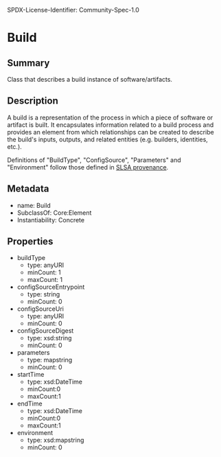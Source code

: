 SPDX-License-Identifier: Community-Spec-1.0

# Build

## Summary

Class that describes a build instance of software/artifacts.

## Description

A build is a representation of the process in which a piece of software or
artifact is built. It encapsulates information related to a build process and
provides an element from which relationships can be created to describe the build's inputs, outputs, and related entities (e.g. builders, identities, etc.).

Definitions of "BuildType", "ConfigSource", "Parameters" and "Environment" follow
those defined in [SLSA provenance](https://slsa.dev/provenance/v0.2).


## Metadata

- name: Build
- SubclassOf: Core:Element
- Instantiability: Concrete

## Properties

- buildType
  - type: anyURI
  - minCount: 1
  - maxCount: 1
- configSourceEntrypoint
  - type: string
  - minCount: 0
- configSourceUri
  - type: anyURI
  - minCount: 0
- configSourceDigest
  - type: xsd:string
  - minCount: 0
- parameters
  - type: map<string>string
  - minCount: 0
- startTime
  - type: xsd:DateTime
  - minCount:0
  - maxCount:1
- endTime
  - type: xsd:DateTime
  - minCount:0
  - maxCount:1
- environment
  - type: xsd:map<string>string
  - minCount: 0
